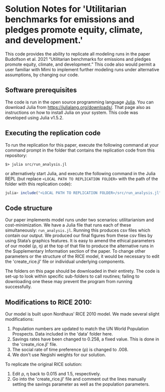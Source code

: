 # Solution Notes for 'Utilitarian benchmarks for emissions and pledges promote equity, climate, and development.'

This code provides the ability to replicate all modeling runs in the paper Budolfson et al. 2021 “Utilitarian benchmarks for emissions and pledges promote equity, climate, and development.”  This code also would permit a user familiar with Mimi to implement further modeling runs under alternative assumptions, by changing our code.

## Software prerequisites

The code is run in the open source programming language [Julia](https://julialang.org/). You can download Julia from https://julialang.org/downloads/. That page also as instructions on how to install Julia on your system. This code was developed using Julia v1.5.2.

## Executing the replication code

To run the replication for this paper, execute the following command at your command prompt in the folder that contains the replication code from this repository:

```
$> julia src/run_analysis.jl
```

or alternatively start Julia, and execute the following command in the Julia REPL (but replace `<LOCAL PATH TO REPLICATION FOLDER>` with the path of the folder with this replication code):

```julia
julia> include("<LOCAL PATH TO REPLICATION FOLDER>/src/run_analysis.jl")
```

## Code structure

Our paper implements model runs under two scenarios: utilitarianism and cost-minimization.  We have a Julia file that runs each of these simultaneously: `run_analysis.jl`. Running this produces csv files which contain our output.  We produced our final figures from these csv files by using Stata’s graphics features. It is easy to amend the ethical parameters of our model (ρ, η) at the top of that file to produce the alternative runs in the Supplementary Information section of the paper. To change other parameters or the structure of the RICE model, it would be necessary to edit the 'create_rice.jl' file or individual underlying components. 

The folders on this page should be downloaded in their entirety. The code is set-up to look within specific sub-folders to call routines; failing to downloading one these may prevent the program from running successfully.

## Modifications to RICE 2010:

Our model is built upon Nordhaus’ RICE 2010 model.  We made several slight modifications:
1. Population numbers are updated to match the UN World Population Prospects. Data included in the 'data' folder here. 
2. Savings rates have been changed to 0.258, a fixed value. This is done in the 'create_rice.jl' file.
3. The social rate of time preference (ρ) is changed to .008. 
4. We don't use Negishi weights for our solution. 

To replicate the original RICE solution:
1. Edit ρ, η back to 0.015 and 1.5, respectively.
2. Go into the 'create_rice.jl' file and comment out the lines manually setting the savings parameter as well as the population parameters.

